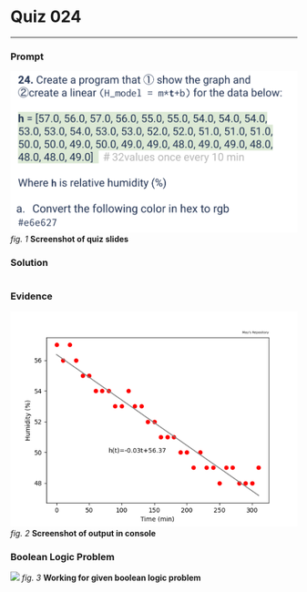 # Quiz 024
<hr>

### Prompt
![](images/quiz_024_slide.png)
*fig. 1* **Screenshot of quiz slides**

### Solution
```.py

```

### Evidence
![](images/quiz_024_evidence.png)
*fig. 2* **Screenshot of output in console**

### Boolean Logic Problem
![](images/quiz_024_bool.png)
*fig. 3* **Working for given boolean logic problem**
